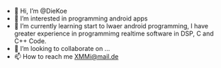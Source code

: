 - 👋 Hi, I’m @DieKoe
- 👀 I’m interested in programming android apps
- 🌱 I’m currently learning start to lwaer android programming, I have greater experience in programmimg realtime software in DSP, C and C++ Code.
- 💞️ I’m looking to collaborate on ...
- 📫 How to reach me XMMi@mail.de

<!---
DieKoe/DieKoe is a ✨ special ✨ repository because its `README.md` (this file) appears on your GitHub profile.
You can click the Preview link to take a look at your changes.
--->

